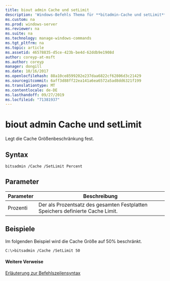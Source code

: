 ```yaml
---
title: biout admin Cache und setLimit
description: 'Windows-Befehls Thema für **bitadmin-Cache und setLimit** : legt das Cache Größenlimit fest.'
ms.custom: na
ms.prod: windows-server
ms.reviewer: na
ms.suite: na
ms.technology: manage-windows-commands
ms.tgt_pltfrm: na
ms.topic: article
ms.assetid: 46578835-d5ce-423b-be4d-62ddb9e1908d
author: coreyp-at-msft
ms.author: coreyp
manager: dongill
ms.date: 10/16/2017
ms.openlocfilehash: 88a10ce8599202e237daa6822cf62806d3c21429
ms.sourcegitcommit: 6aff3d88ff22ea141a6ea6572a5ad8dd6321f199
ms.translationtype: MT
ms.contentlocale: de-DE
ms.lasthandoff: 09/27/2019
ms.locfileid: "71381937"
---
```

# <a name="bitsadmin-cache-and-setlimit"></a>biout admin Cache und setLimit



Legt die Cache Größenbeschränkung fest.

## <a name="syntax"></a>Syntax

```
bitsadmin /Cache /SetLimit Percent
```

## <a name="parameters"></a>Parameter

|Parameter|Beschreibung|
|---------|-----------|
|Prozenti|Der als Prozentsatz des gesamten Festplatten Speichers definierte Cache Limit.|

## <a name="BKMK_examples"></a>Beispiele

Im folgenden Beispiel wird die Cache Größe auf 50% beschränkt.
```
C:\>bitsadmin /Cache /SetLimit 50 
```

#### <a name="additional-references"></a>Weitere Verweise

[Erläuterung zur Befehlszeilensyntax](command-line-syntax-key.md)